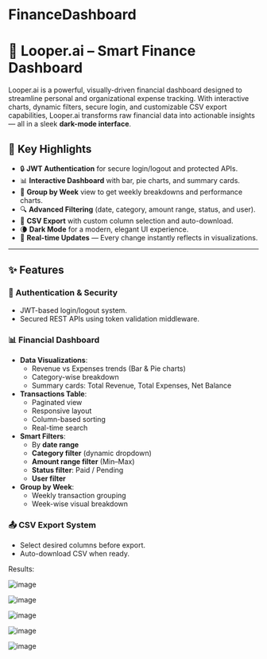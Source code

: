 # FinanceDashboard

# 💸 Looper.ai – Smart Finance Dashboard

Looper.ai is a powerful, visually-driven financial dashboard designed to streamline personal and organizational expense tracking. With interactive charts, dynamic filters, secure login, and customizable CSV export capabilities, Looper.ai transforms raw financial data into actionable insights — all in a sleek **dark-mode interface**.

## 🚀 Key Highlights

- 🔒 **JWT Authentication** for secure login/logout and protected APIs.
- 📊 **Interactive Dashboard** with bar, pie charts, and summary cards.
- 🧮 **Group by Week** view to get weekly breakdowns and performance charts.
- 🔍 **Advanced Filtering** (date, category, amount range, status, and user).
- 📁 **CSV Export** with custom column selection and auto-download.
- 🌘 **Dark Mode** for a modern, elegant UI experience.
- 📌 **Real-time Updates** — Every change instantly reflects in visualizations.

---

## ✨ Features

### 🔐 Authentication & Security
- JWT-based login/logout system.
- Secured REST APIs using token validation middleware.

### 📊 Financial Dashboard
- **Data Visualizations**:
  - Revenue vs Expenses trends (Bar & Pie charts)
  - Category-wise breakdown
  - Summary cards: Total Revenue, Total Expenses, Net Balance
- **Transactions Table**:
  - Paginated view
  - Responsive layout
  - Column-based sorting
  - Real-time search
- **Smart Filters**:
  - By **date range**
  - **Category filter** (dynamic dropdown)
  - **Amount range filter** (Min–Max)
  - **Status filter**: Paid / Pending
  - **User filter**
- **Group by Week**:
  - Weekly transaction grouping
  - Week-wise visual breakdown

### 📤 CSV Export System
- Select desired columns before export.
- Auto-download CSV when ready.

Results: 

![image](https://github.com/user-attachments/assets/9515323d-dc2a-4bff-9104-bc3254f0dc5a)

![image](https://github.com/user-attachments/assets/f6112b4f-6b6f-4621-b34c-b4aed20a2c46)

![image](https://github.com/user-attachments/assets/73b790e0-9f30-4d22-8a4c-3619a9a5db0f)

![image](https://github.com/user-attachments/assets/c272d94b-68a2-47df-abb5-d4f125e9f5fe)

![image](https://github.com/user-attachments/assets/c729f00c-6b65-4de8-ac0d-525836a682dc)




